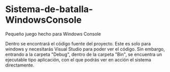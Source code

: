# Sistema-de-batalla-WindowsConsole
Pequeño juego hecho para Windows Console

Dentro se encontrará el código fuente del proyecto. Este es solo para windows y necesitarás Visual Studio para poder ver el código.
Sin embargo, entrando a la carpeta "Debug", dentro de la carpeta "Bin", se encuentra un ejecutable tipo aplicación, con el que podrás ver en acción el sistema directamente.
